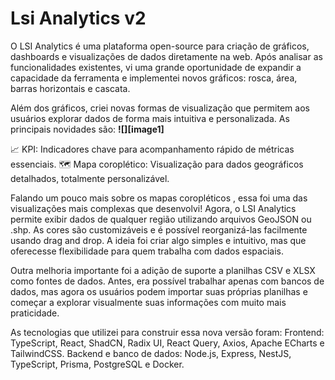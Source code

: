 # Lsi Analytics v2 

O LSI Analytics é uma plataforma open-source para criação de gráficos, dashboards e visualizações de dados diretamente na web. Após analisar as funcionalidades existentes, vi uma grande oportunidade de expandir a capacidade da ferramenta e implementei novos gráficos: rosca, área, barras horizontais e cascata.

Além dos gráficos, criei novas formas de visualização que permitem aos usuários explorar dados de forma mais intuitiva e personalizada. As principais novidades são:
**![][image1]**


📈 KPI: Indicadores chave para acompanhamento rápido de métricas essenciais.
🗺️ Mapa coroplético: Visualização para dados geográficos detalhados, totalmente personalizável.

Falando um pouco mais sobre os mapas coropléticos , essa foi uma das visualizações mais complexas que desenvolvi! Agora, o LSI Analytics permite exibir dados de qualquer região utilizando arquivos GeoJSON ou .shp. As cores são customizáveis e é possível reorganizá-las facilmente usando drag and drop. A ideia foi criar algo simples e intuitivo, mas que oferecesse flexibilidade para quem trabalha com dados espaciais.

Outra melhoria importante foi a adição de suporte a planilhas CSV e XLSX como fontes de dados. Antes, era possível trabalhar apenas com bancos de dados, mas agora os usuários podem importar suas próprias planilhas e começar a explorar visualmente suas informações com muito mais praticidade.

As tecnologias que utilizei para construir essa nova versão foram:
Frontend: TypeScript, React, ShadCN, Radix UI, React Query, Axios, Apache ECharts e TailwindCSS.
Backend e banco de dados: Node.js, Express, NestJS, TypeScript, Prisma, PostgreSQL e Docker.
